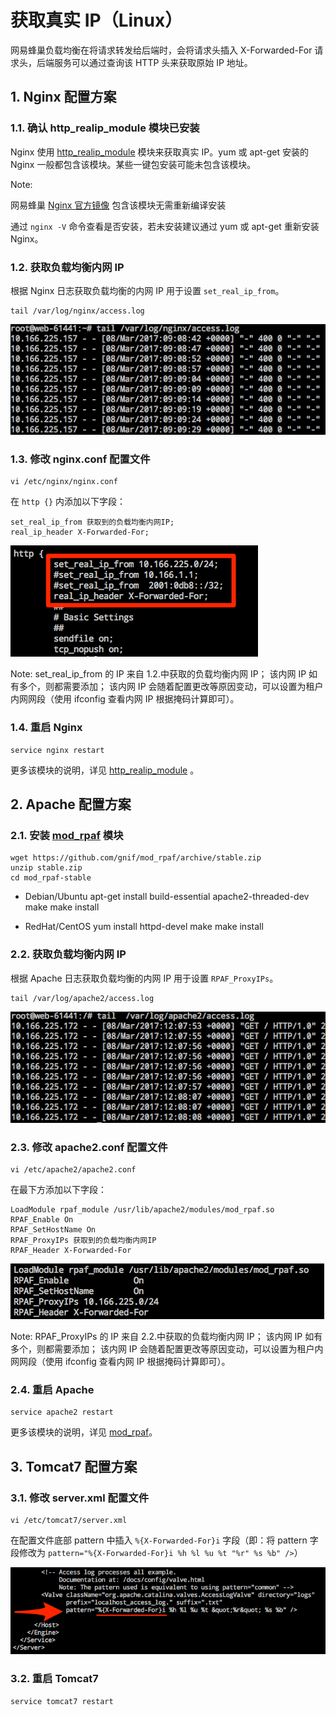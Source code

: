 # 获取真实 IP（Linux）

网易蜂巢负载均衡在将请求转发给后端时，会将请求头插入 X-Forwarded-For 请求头，后端服务可以通过查询该 HTTP 头来获取原始 IP 地址。


##  1. Nginx 配置方案
### 1.1. 确认 http_realip_module 模块已安装

Nginx 使用 [http_realip_module](http://nginx.org/en/docs/http/ngx_http_realip_module.html) 模块来获取真实 IP。yum 或 apt-get 安装的 Nginx 一般都包含该模块。某些一键包安装可能未包含该模块。

<span>Note:</span><div class="alertContent">网易蜂巢 [Nginx 官方镜像](https://c.163.com/hub#/m/repository/?repoId=3181) 包含该模块无需重新编译安装</div>

通过 `nginx -V` 命令查看是否安装，若未安装建议通过 yum 或 apt-get 重新安装 Nginx。

### 1.2. 获取负载均衡内网 IP

根据 Nginx 日志获取负载均衡的内网 IP 用于设置 `set_real_ip_from`。

	tail /var/log/nginx/access.log

![](../image/运维指南-获取真实IP-负载均衡内网IP-nginx.png)

### 1.3. 修改 nginx.conf 配置文件

	vi /etc/nginx/nginx.conf
	
在 `http {}` 内添加以下字段：

	set_real_ip_from 获取到的负载均衡内网IP;
	real_ip_header X-Forwarded-For;

![](../image/运维指南-获取真实IP-修改配置文件-nginx.png)

<span>Note:</span>
set_real_ip_from 的 IP 来自 1.2.中获取的负载均衡内网 IP；
该内网 IP 如有多个，则都需要添加；
该内网 IP 会随着配置更改等原因变动，可以设置为租户内网网段（使用 ifconfig 查看内网 IP 根据掩码计算即可）。

### 1.4. 重启 Nginx

	service nginx restart	

更多该模块的说明，详见 [http_realip_module](http://nginx.org/en/docs/http/ngx_http_realip_module.html) 。



## 2. Apache 配置方案
### 2.1. 安装 [mod_rpaf](https://github.com/gnif/mod_rpaf) 模块

	wget https://github.com/gnif/mod_rpaf/archive/stable.zip
	unzip stable.zip
	cd mod_rpaf-stable

* Debian/Ubuntu 
		apt-get install build-essential apache2-threaded-dev
		make
		make install  

* RedHat/CentOS
		yum install httpd-devel
		make
		make install

### 2.2. 获取负载均衡内网 IP

根据 Apache 日志获取负载均衡的内网 IP 用于设置 `RPAF_ProxyIPs`。

	tail /var/log/apache2/access.log

![](../image/运维指南-获取真实IP-负载均衡内网IP-apache.png)

### 2.3. 修改 apache2.conf 配置文件

	vi /etc/apache2/apache2.conf
	
在最下方添加以下字段：

	LoadModule rpaf_module /usr/lib/apache2/modules/mod_rpaf.so
	RPAF_Enable On
	RPAF_SetHostName On
	RPAF_ProxyIPs 获取到的负载均衡内网IP
	RPAF_Header X-Forwarded-For

![](../image/运维指南-获取真实IP-修改配置文件-apache.png)

<span>Note:</span>
RPAF_ProxyIPs 的 IP 来自 2.2.中获取的负载均衡内网 IP；
该内网 IP 如有多个，则都需要添加；
该内网 IP 会随着配置更改等原因变动，可以设置为租户内网网段（使用 ifconfig 查看内网 IP 根据掩码计算即可）。

### 2.4. 重启 Apache

	service apache2 restart

更多该模块的说明，详见 [mod_rpaf](https://github.com/gnif/mod_rpaf)。



## 3. Tomcat7 配置方案
### 3.1. 修改 server.xml 配置文件

	vi /etc/tomcat7/server.xml

在配置文件底部 pattern 中插入 `%{X-Forwarded-For}i` 字段（即：将 pattern 字段修改为 `pattern="%{X-Forwarded-For}i %h %l %u %t "%r" %s %b" />`）

![](../image/运维指南-获取真实IP-修改配置文件-tomcat7.png)


### 3.2. 重启 Tomcat7

	service tomcat7 restart


